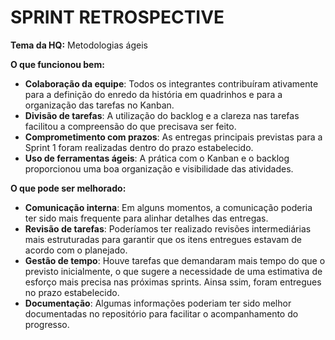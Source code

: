 # SPRINT RETROSPECTIVE
**Tema da HQ:** Metodologias ágeis

**O que funcionou bem:**
- **Colaboração da equipe**: Todos os integrantes contribuíram ativamente para a definição do enredo da história em quadrinhos e para a organização das tarefas no Kanban.
- **Divisão de tarefas**: A utilização do backlog e a clareza nas tarefas facilitou a compreensão do que precisava ser feito.
- **Comprometimento com prazos**: As entregas principais previstas para a Sprint 1 foram realizadas dentro do prazo estabelecido.
- **Uso de ferramentas ágeis**: A prática com o Kanban e o backlog proporcionou uma boa organização e visibilidade das atividades.

**O que pode ser melhorado:**
- **Comunicação interna**: Em alguns momentos, a comunicação poderia ter sido mais frequente para alinhar detalhes das entregas.
- **Revisão de tarefas**: Poderíamos ter realizado revisões intermediárias mais estruturadas para garantir que os itens entregues estavam de acordo com o planejado.
- **Gestão de tempo**: Houve tarefas que demandaram mais tempo do que o previsto inicialmente, o que sugere a necessidade de uma estimativa de esforço mais precisa nas próximas sprints. Ainsa ssim, foram entregues no prazo estabelecido.
- **Documentação**: Algumas informações poderiam ter sido melhor documentadas no repositório para facilitar o acompanhamento do progresso.
